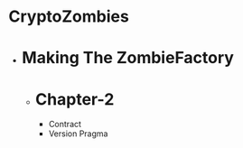 # CryptoZombies
 - # Making The ZombieFactory
   - # Chapter-2
       - Contract
       - Version Pragma 